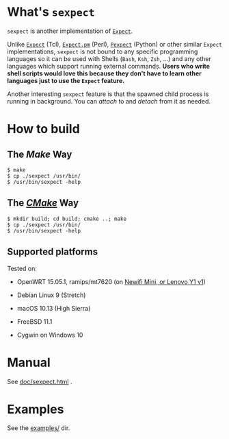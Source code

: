 # What's `sexpect`

`sexpect` is another implementation of [`Expect`][expect].

Unlike [`Expect`][expect] (Tcl), [`Expect.pm`][expect.pm] (Perl),
[`Pexpect`][pexpect] (Python) or other similar
`Expect` implementations, `sexpect` is not bound to any specific programming
languages so it can be used with Shells (`Bash`, `Ksh`, `Zsh`, ...) and any other languages which support running external
commands. **Users who write shell scripts would love this because
they don't have to learn other languages just to use the `Expect` feature.**

Another interesting `sexpect` feature is that the spawned child process is
running in background. You can *attach* to and *detach* from it as needed.

# How to build

## The *Make* Way

    $ make
    $ cp ./sexpect /usr/bin/
    $ /usr/bin/sexpect -help

## The [*CMake*](https://cmake.org/) Way

    $ mkdir build; cd build; cmake ..; make
    $ cp ./sexpect /usr/bin/
    $ /usr/bin/sexpect -help
    
## Supported platforms                                                                
                                                                                      
Tested on:                                                                            
                                                                                      
* OpenWRT 15.05.1, ramips/mt7620 (on [Newifi Mini, or Lenovo Y1 v1][newifi])
* Debian Linux 9 (Stretch)                                                            
* macOS 10.13 (High Sierra)                                                           
* FreeBSD 11.1                                                                        
* Cygwin on Windows 10

  [newifi]: https://openwrt.org/toh/lenovo/lenovo_y1_v1
    
# Manual

See [doc/sexpect.html](http://htmlpreview.github.io/?https://github.com/clarkwang/sexpect/blob/master/doc/sexpect.html) .
    
# Examples

See the [examples/](https://github.com/clarkwang/sexpect/tree/master/examples) dir.

[expect]:    https://www.nist.gov/services-resources/software/expect
[expect.pm]: http://search.cpan.org/perldoc?Expect
[pexpect]:   https://pexpect.readthedocs.io/
